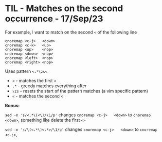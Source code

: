 # TIL - Matches on the second occurrence                             - 17/Sep/23

For example, I want to match on the second `<` of the following line

```
cnoremap <c-j>   <down>
cnoremap <c-k>   <up>
cnoremap <up>    <nop>
cnoremap <down>  <nop>
cnoremap <left>  <nop>
cnoremap <right> <nop>
```

Uses pattern `<.*\zs<`

- `<`   - matches the first `<`
- `.*`  - greedy matches everything after
- `\zs` - resets the start of the pattern matches (a vim specific pattern)
- `<`   - matches the second `<`

**Bonus:**

`sed -n 's/<.*\(<\)/\1/p'`
changes `cnoremap <c-j>   <down>` to `cnoremap <down>`,
something like delete the first `<>`

`sed -n 's/\(<.*\)<.*>/\1/p'`
changes `cnoremap <c-j>   <down>` to `cnoremap <c-j>`,
